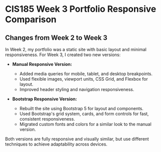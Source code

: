 
# CIS185 Week 3 Portfolio Responsive Comparison

## Changes from Week 2 to Week 3

In Week 2, my portfolio was a static site with basic layout and minimal responsiveness. For Week 3, I created two new versions:

- **Manual Responsive Version:**
	- Added media queries for mobile, tablet, and desktop breakpoints.
	- Used flexible images, viewport units, CSS Grid, and Flexbox for layout.
	- Improved header styling and navigation responsiveness.

- **Bootstrap Responsive Version:**
	- Rebuilt the site using Bootstrap 5 for layout and components.
	- Used Bootstrap's grid system, cards, and form controls for fast, consistent responsiveness.
	- Migrated custom fonts and colors for a similar look to the manual version.

Both versions are fully responsive and visually similar, but use different techniques to achieve adaptability across devices.
